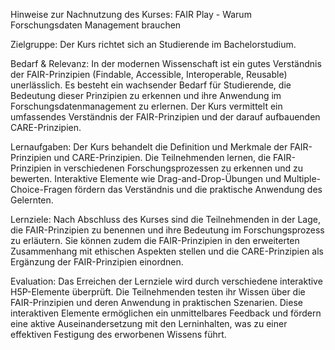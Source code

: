 Hinweise zur Nachnutzung des Kurses: FAIR Play - Warum Forschungsdaten Management brauchen

Zielgruppe: Der Kurs richtet sich an Studierende im Bachelorstudium.

Bedarf & Relevanz: In der modernen Wissenschaft ist ein gutes Verständnis der FAIR-Prinzipien (Findable, Accessible, Interoperable, Reusable) unerlässlich. Es besteht ein wachsender Bedarf für Studierende, die Bedeutung dieser Prinzipien zu erkennen und ihre Anwendung im Forschungsdatenmanagement zu erlernen. Der Kurs vermittelt ein umfassendes Verständnis der FAIR-Prinzipien und der darauf aufbauenden CARE-Prinzipien.

Lernaufgaben: Der Kurs behandelt die Definition und Merkmale der FAIR-Prinzipien und CARE-Prinzipien. Die Teilnehmenden lernen, die FAIR-Prinzipien in verschiedenen Forschungsprozessen zu erkennen und zu bewerten. Interaktive Elemente wie Drag-and-Drop-Übungen und Multiple-Choice-Fragen fördern das Verständnis und die praktische Anwendung des Gelernten.

Lernziele: Nach Abschluss des Kurses sind die Teilnehmenden in der Lage, die FAIR-Prinzipien zu benennen und ihre Bedeutung im Forschungsprozess zu erläutern. Sie können zudem die FAIR-Prinzipien in den erweiterten Zusammenhang mit ethischen Aspekten stellen und die CARE-Prinzipien als Ergänzung der FAIR-Prinzipien einordnen. 

Evaluation: Das Erreichen der Lernziele wird durch verschiedene interaktive H5P-Elemente überprüft. Die Teilnehmenden testen ihr Wissen über die FAIR-Prinzipien und deren Anwendung in praktischen Szenarien. Diese interaktiven Elemente ermöglichen ein unmittelbares Feedback und fördern eine aktive Auseinandersetzung mit den Lerninhalten, was zu einer effektiven Festigung des erworbenen Wissens führt.
